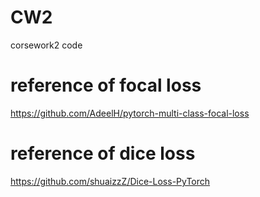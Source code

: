 # CW2
corsework2 code 

# reference of focal loss
https://github.com/AdeelH/pytorch-multi-class-focal-loss

# reference of dice loss
https://github.com/shuaizzZ/Dice-Loss-PyTorch
